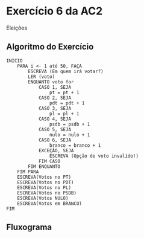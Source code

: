 # Exercício 6 da AC2
 Eleições

## Algoritmo do Exercício
    INÍCIO
        PARA i <- 1 até 50, FAÇA
            ESCREVA (Em quem irá votar?)
            LER (voto)
            ENQUANTO voto for
                CASO 1, SEJA
                    pt = pt + 1
                CASO 2, SEJA
                    pdt = pdt + 1
                CASO 3, SEJA
                    pl = pl + 1
                CASO 4, SEJA
                    psdb = psdb + 1
                CASO 5, SEJA
                    nulo = nulo + 1
                CASO 6, SEJA
                    branco = branco + 1
                EXCEÇÃO, SEJA
                    ESCREVA (Opção de voto invalído!)
                FIM CASO
            FIM ENQUANTO
        FIM PARA
        ESCREVA(Votos no PT)
        ESCREVA(Votos no PDT)
        ESCREVA(Votos no PL)
        ESCREVA(Votos no PSDB)
        ESCREVA(Votos NULO)
        ESCREVA(Votos em BRANCO)
    FIM

## Fluxograma

<img src="" alt="">
